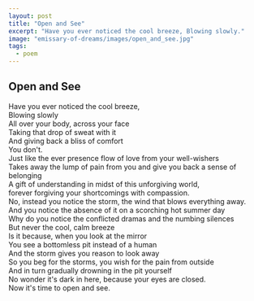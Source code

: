 ```yaml
---
layout: post
title: "Open and See"
excerpt: "Have you ever noticed the cool breeze, Blowing slowly."
image: "emissary-of-dreams/images/open_and_see.jpg"
tags: 
  - poem
---
```


## Open and See

Have you ever noticed the cool breeze,  
Blowing slowly   
All over your body, across your face  
Taking that drop of sweat with it  
And giving back a bliss of comfort  
You don't.  
Just like the ever presence flow of love from your well-wishers  
Takes away the lump of pain from you and give you back a sense of belonging  
A gift of understanding in midst of this unforgiving world,  
forever forgiving your shortcomings with compassion.  
No, instead you notice the storm, the wind that blows everything away.  
And you notice the absence of it on a scorching hot summer day  
Why do you notice the conflicted dramas and the numbing silences  
But never the cool, calm breeze  
Is it because, when you look at the mirror  
You see a bottomless pit instead of a human  
And the storm gives you reason to look away   
So you beg for the storms, you wish for the pain from outside  
And in turn gradually drowning in the pit yourself  
No wonder it's dark in here, because your eyes are closed.  
Now it's time to open and see.  
